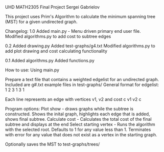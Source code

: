 UHD MATH2305 Final Project
Sergei Gabrielov

This project uses Prim's Algorithm to calculate the minimum spanning tree (MST) for a given undirected graph.

Changelog:
1.0 
Added main.py - Menu driven primary end user file.
Modified algorithms.py to add cost to subtree edges

0.2
Added drawing.py
Added test-graphs/g4.txt
Modified algorithms.py to add plot drawing and cost calculating functionality

0.1 
Added algorithms.py
Added functions.py


How to use:
Using main.py

Prepare a text file that contains a weighted edgelist for an undirected graph. Included are g#.txt example files in test-graphs/
General format for edgelist:
1 2 3
1 3 1

Each line represents an edge with vertices v1, v2 and cost c
v1 v2 c

Program options:
Plot show - draws graphs while the subtree is constructed. Shows the inital graph, highlights each edge that is added, shows final subtree.
Calculate cost - Calculates the total cost of the final subtree and displays at the end
Select starting vertex - Runs the algorithm with the selected root. Defaults to 1 for any value less than 1.
			 Terminates with error for any value that does not exist as a vertex in the starting graph.

Optionally saves the MST to test-graphs/trees/